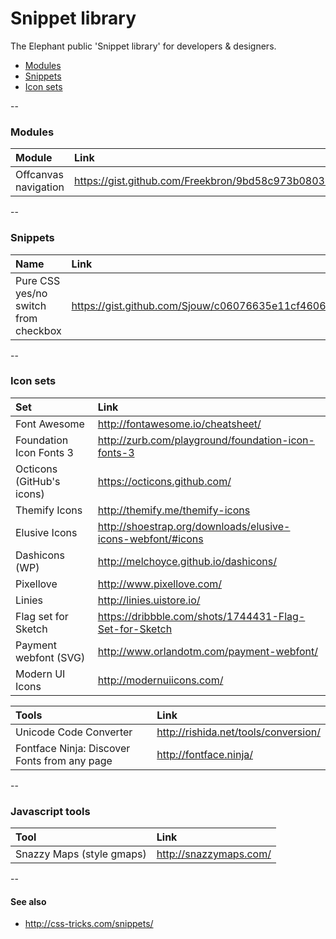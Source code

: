 Snippet library
========

The Elephant public 'Snippet library' for developers & designers.

*   [Modules](#modules)
*   [Snippets](#snippets)
*   [Icon sets](#icon-sets)

--

### Modules

| Module | Link |
| :------------- | :------------- |
| Offcanvas navigation | https://gist.github.com/Freekbron/9bd58c973b08037a49af |

--

### Snippets

| Name | Link |
| :------------- | :------------- |
| Pure CSS yes/no switch from checkbox | https://gist.github.com/Sjouw/c06076635e11cf4606ff |

--

### Icon sets

| Set | Link |
|:------------- | :------------- |
| Font Awesome | http://fontawesome.io/cheatsheet/ |
| Foundation Icon Fonts 3 | http://zurb.com/playground/foundation-icon-fonts-3 |
| Octicons (GitHub's icons) | https://octicons.github.com/ |
| Themify Icons | http://themify.me/themify-icons |
| Elusive Icons | http://shoestrap.org/downloads/elusive-icons-webfont/#icons |
| Dashicons (WP) | http://melchoyce.github.io/dashicons/ |
| Pixellove | http://www.pixellove.com/ |
| Linies | http://linies.uistore.io/ |
| Flag set for Sketch | https://dribbble.com/shots/1744431-Flag-Set-for-Sketch |
| Payment webfont (SVG) | http://www.orlandotm.com/payment-webfont/ |
| Modern UI Icons | http://modernuiicons.com/ |

| Tools | Link |
|:------------- | :------------- |
| Unicode Code Converter | http://rishida.net/tools/conversion/ |
| Fontface Ninja: Discover Fonts from any page | http://fontface.ninja/ |

--

### Javascript tools

| Tool | Link |
|:------------- | :------------- |
| Snazzy Maps (style gmaps) | http://snazzymaps.com/ |

--

#### See also
*   http://css-tricks.com/snippets/
